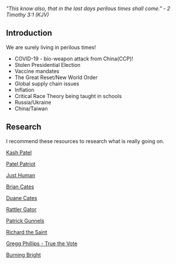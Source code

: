 *"This know also, that in the last days perilous times shall come." - 2 Timothy 3:1 (KJV)*

## Introduction

We are surely living in perilous times!

- COVID-19 - bio-weapon attack from China(CCP)!
- Stolen Presidential Election
- Vaccine mandates
- The Great Reset/New World Order
- Global supply chain issues
- Inflation
- Critical Race Theory being taught in schools
- Russia/Ukraine
- China/Taiwan

## Research

I recommend these resources to research what is really going on.

[Kash Patel](https://fightwithkash.com/)

[Patel Patriot](https://www.devolution.link)

[Just Human](https://linktr.ee/just_human)

[Brian Cates](https://riseofthenewmedia.com)

[Duane Cates](https://truthsocial.com/@DuaneCates)

[Rattler Gator](https://jbwhiterattlergator.substack.com)

[Patrick Gunnels](https://truthsocial.com/@realpgunnels)

[Richard the Saint](https://truthsocial.com/@RichardTheSaint)

[Gregg Phillips - True the Vote](https://truthsocial.com/@greggphillips)

[Burning Bright](https://burningbright.substack.com/)
